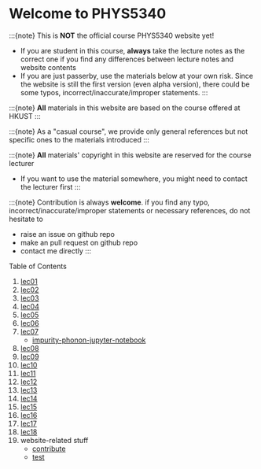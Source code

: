 # Welcome to PHYS5340

:::{note}
This is **NOT** the official course PHYS5340 website yet!

* If you are student in this course, **always** take the lecture notes as the correct one if you find any differences between lecture notes and website contents
* If you are just passerby, use the materials below at your own risk. Since the website is still the first version (even alpha version), there could be some typos, incorrect/inaccurate/improper statements.
:::

:::{note}
**All** materials in this website are based on the course offered at HKUST
:::

:::{note}
As a "casual course", we provide only general references but not specific ones to the materials introduced
:::

:::{note}
**All** materials' copyright in this website are reserved for the course lecturer

* If you want to use the material somewhere, you might need to contact the lecturer first
:::

:::{note}
Contribution is always **welcome**. if you find any typo, incorrect/inaccurate/improper statements or necessary references, do not hesitate to

* raise an issue on github repo
* make an pull request on github repo
* contact me directly
:::

Table of Contents

1. [lec01](lec01.md)
2. [lec02](lec02.md)
3. [lec03](lec03.md)
4. [lec04](lec04.md)
5. [lec05](lec05.md)
6. [lec06](lec06.md)
7. [lec07](lec07.md)
   * [impurity-phonon-jupyter-notebook](lec07_Impurity_phonon.ipynb)
8. [lec08](lec08.md)
9. [lec09](lec09.md)
10. [lec10](lec10.md)
11. [lec11](lec11.md)
12. [lec12](lec12.md)
13. [lec13](lec13.md)
14. [lec14](lec14.md)
15. [lec15](lec15.md)
16. [lec16](lec16.md)
17. [lec17](lec17.md)
18. [lec18](lec18.md)
19. website-related stuff
    * [contribute](contribute.md)
    * [test](test.md)
